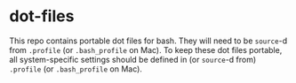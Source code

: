 # dot-files

This repo contains portable dot files for bash. They will need to be `source`-d from `.profile` (or `.bash_profile` on Mac). To keep these dot files portable, all system-specific settings should be defined in (or `source`-d from) `.profile` (or `.bash_profile` on Mac).


